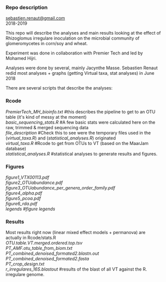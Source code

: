 
### Repo description  
sebastien.renaut@gmail.com  
2018-2019  

This repo will describe the analyses and main results looking at the effect of Rhizoglomus irregulare inoculation on the microbial community of glomeromycetes in corn/soy and wheat.   

Experiment was done in collaboration with Premier Tech and led by Mohamed Hijri.   

Analyses were done by several, mainly Jacynthe Masse. Sebastien Renaut redid most analyses + graphs (getting Virtual taxa, stat analyses) in June 2018  

There are several scripts that describe the analyses:  

### Rcode
*PremierTech_MH_bioinfo.txt* #this describes the pipeline to get to an OTU table (it's kind of messy at the moment)  
*basic_sequencing_stats.R* #A few basic stats were calculated here on the raw, trimmed & merged sequencing data  
*file_description* #Check this to see were the temporary files used in the (*virtual_taxa.R*) and (*statistical_analyses.R*) originated  
*virtual_taxa.R* #Rcode to get from OTUs to VT (based on the MaarJam database)  
*statistical_analyses.R* #statistical analyses to generate results and figures.  

### Figures  
*figure1_VTX00113.pdf*  
*figure2_OTUabundance.pdf*  
*figure3_OTUabundance_per_genera_order_family.pdf*  
*figure4_alpha.pdf*  
*figure5_pcoa.pdf*  
*figure6_rda.pdf*  
*legends #figure legends*  

### Results  
Most results right now (linear mixed effect models + permanova) are actually in Rcode/stats.R  
*OTU.table.VT.merged.ordered.top.tsv*  
*PT_AMF.otu_table_from_biom.txt*  
*PT_combined_denoised_formated2.blastn.out*  
*PT_combined_denoised_formated2.fasta*  
*PT_crop_design.txt*  
*r_irregulares_16S.blastout* #results of the blast of all VT against the R. irregulare genome.  


